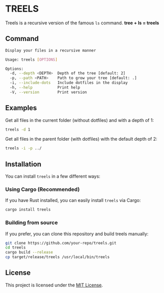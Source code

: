 # TREELS

Treels is a recursive version of the famous `ls` command.
**tree + ls = treels**

## Command

```sh
Display your files in a recursive manner

Usage: treels [OPTIONS]

Options:
  -d, --depth <DEPTH>  Depth of the tree [default: 2]
  -p, --path <PATH>    Path to grow your tree [default: .]
  -i, --include-dots   Include dotfiles in the display
  -h, --help           Print help
  -V, --version        Print version
```

## Examples

Get all files in the current folder (without dotfiles) and with a depth of 1:

```sh
treels -d 1
```

Get all files in the parent folder (with dotfiles) with the default depth of 2:

```sh
treels -i -p ../ 
```

## Installation

You can install `treels` in a few different ways:

### Using Cargo (Recommended)

If you have Rust installed, you can easily install `treels` via Cargo:

```sh
cargo install treels
```

### Building from source

If you prefer, you can clone this repository and build treels manually:

```sh
git clone https://github.com/your-repo/treels.git
cd treels
cargo build --release
cp target/release/treels /usr/local/bin/treels
```

## License

This project is licensed under the [MIT License](LICENSE.md).
